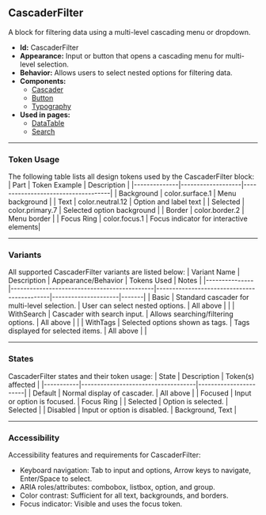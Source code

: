 ## CascaderFilter
A block for filtering data using a multi-level cascading menu or dropdown.
- **Id:** CascaderFilter
- **Appearance:** Input or button that opens a cascading menu for multi-level selection.
- **Behavior:** Allows users to select nested options for filtering data.
- **Components:**
  - [Cascader](../components/Cascader.md)
  - [Button](../components/Button.md)
  - [Typography](../components/Typography.md)
- **Used in pages:**
  - [DataTable](../pages/DataTable.md)
  - [Search](../pages/Search.md)

---

### Token Usage
The following table lists all design tokens used by the CascaderFilter block:
| Part         | Token Example      | Description                        |
|--------------|-------------------|------------------------------------|
| Background   | color.surface.1   | Menu background                    |
| Text         | color.neutral.12  | Option and label text              |
| Selected     | color.primary.7   | Selected option background         |
| Border       | color.border.2    | Menu border                        |
| Focus Ring   | color.focus.1     | Focus indicator for interactive elements|

---

### Variants
All supported CascaderFilter variants are listed below:
| Variant Name   | Description                                 | Appearance/Behavior                        | Tokens Used         | Notes |
|---------------|---------------------------------------------|--------------------------------------------|---------------------|-------|
| Basic         | Standard cascader for multi-level selection. | User can select nested options.            | All above           |       |
| WithSearch    | Cascader with search input.                  | Allows searching/filtering options.        | All above           |       |
| WithTags      | Selected options shown as tags.              | Tags displayed for selected items.         | All above           |       |

---

### States
CascaderFilter states and their token usage:
| State     | Description                        | Token(s) affected      |
|-----------|------------------------------------|-----------------------|
| Default   | Normal display of cascader.        | All above             |
| Focused   | Input or option is focused.        | Focus Ring            |
| Selected  | Option is selected.                | Selected              |
| Disabled  | Input or option is disabled.       | Background, Text      |

---

### Accessibility
Accessibility features and requirements for CascaderFilter:
- Keyboard navigation: Tab to input and options, Arrow keys to navigate, Enter/Space to select.
- ARIA roles/attributes: combobox, listbox, option, and group.
- Color contrast: Sufficient for all text, backgrounds, and borders.
- Focus indicator: Visible and uses the focus token.
